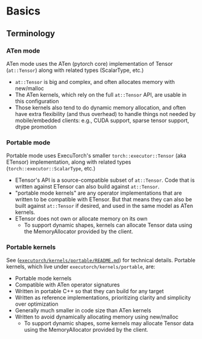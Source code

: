# Basics
## Terminology

### ATen mode
ATen mode uses the ATen (pytorch core) implementation of Tensor (`at::Tensor`)
along with related types (ScalarType, etc.)
* `at::Tensor` is big and complex, and often allocates memory with new/malloc
* The ATen kernels, which rely on the full `at::Tensor` API, are usable in this
  configuration
* Those kernels also tend to do dynamic memory allocation, and often have extra
  flexibility (and thus overhead) to handle things not needed by mobile/embedded
  clients: e.g., CUDA support, sparse tensor support, dtype promotion

### Portable mode
Portable mode uses ExecuTorch's smaller `torch::executor::Tensor` (aka ETensor)
implementation, along with related types (`torch::executor::ScalarType`, etc.)
* ETensor's API is a source-compatible subset of `at::Tensor`. Code that is
  written against ETensor can also build against `at::Tensor`.
* "portable mode kernels" are any operator implementations that are written to be
  compatible with ETensor. But that means they can also be built against
  `at::Tensor` if desired, and used in the same model as ATen kernels.
* ETensor does not own or allocate memory on its own
  * To support dynamic shapes, kernels can allocate
    Tensor data using the MemoryAllocator provided by the client.

### Portable kernels
See ([`executorch/kernels/portable/README.md`](https://github.com/pytorch/executorch/blob/main/kernels/portable/README.md)) for technical details.
Portable kernels, which live under `executorch/kernels/portable`, are:
* Portable mode kernels
* Compatible with ATen operator signatures
* Written in portable C++ so that they can build for any target
* Written as reference implementations, prioritizing clarity and simplicity
  over optimization
* Generally much smaller in code size than ATen kernels
* Written to avoid dynamically allocating memory using new/malloc
  * To support dynamic shapes, some kernels may allocate
    Tensor data using the MemoryAllocator provided by the client.
